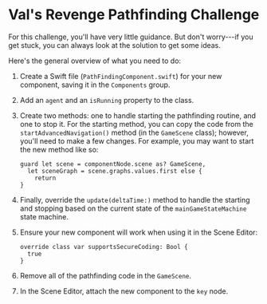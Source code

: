 # Val's Revenge Pathfinding Challenge

For this challenge, you'll have very little guidance. But don't worry---if you get stuck, you can always look at the solution to get some ideas.

Here's the general overview of what you need to do:

1. Create a Swift file (`PathFindingComponent.swift`) for your new component, saving it in the `Components` group.

2. Add an `agent` and an `isRunning` property to the class.

3. Create two methods: one to handle starting the pathfinding routine, and one to stop it. For the starting method, you can copy the code from the `startAdvancedNavigation()` method (in the `GameScene` class); however, you'll need to make a few changes. For example, you may want to start the new method like so:

    ```
    guard let scene = componentNode.scene as? GameScene,
      let sceneGraph = scene.graphs.values.first else {
        return
    }
    ```

4. Finally, override the `update(deltaTime:)` method to handle the starting and stopping based on the current state of the `mainGameStateMachine` state machine.

5. Ensure your new component will work when using it in the Scene Editor:

    ```
    override class var supportsSecureCoding: Bool {
      true
    }
    ```

6. Remove all of the pathfinding code in the `GameScene`.

7. In the Scene Editor, attach the new component to the `key` node. 